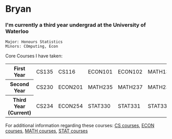 # Bryan

### I'm currently a third year undergrad at the University of Waterloo

```
Major: Honours Statistics
Minors: COmputing, Econ
```

Core Courses I have taken:
<table>
  <tr>
    <th>First Year</th>
    <td>CS135</td>
    <td>CS116</td>
    <td>ECON101</td>
    <td>ECON102</td>
    <td>MATH135</td>
    <td>MATH136</td>
    <td>MATH137</td>
    <td>MATH138</td>
  </tr>
  <tr>
    <th>Second Year</th>
    <td>CS230</td>
    <td>ECON201</td>
    <td>MATH235</td>
    <td>MATH237</td>
    <td>MATH239</td>
    <td>STAT230</td>
    <td>STAT231</td>
    <td>STAT333</td>
  </tr>
  <tr>
    <th>Third Year (Current)</th>
    <td>CS234</td>
    <td>ECON254</td>
    <td>STAT330</td>
    <td>STAT331</td>
    <td>STAT332</td>
  </tr>
</table>

For additional information regarding these courses: <a href="https://ucalendar.uwaterloo.ca/2021/COURSE/course-CS.html" target="blank">CS courses</a>, <a href="https://ucalendar.uwaterloo.ca/2223/COURSE/course-ECON.html" target="blank">ECON courses</a>, <a href="https://ucalendar.uwaterloo.ca/2021/COURSE/course-MATH.html" target="blank">MATH courses</a>, <a href="https://ucalendar.uwaterloo.ca/2021/COURSE/course-STAT.html" target="blank">STAT courses</a>

